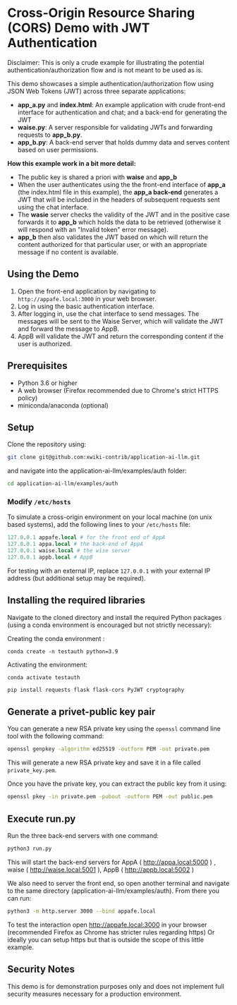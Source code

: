 # Cross-Origin Resource Sharing (CORS) Demo with JWT Authentication

Disclaimer: This is only a crude example for illustrating the potential  authentication/authorization flow and is not meant to be used as is.

This demo showcases a simple authentication/authorization flow using JSON Web Tokens (JWT) across three separate applications:

- **app_a.py** and **index.html**: An example application with crude front-end interface for authentication and chat; and a back-end for generating the JWT
- **waise.py**: A server responsible for validating JWTs and forwarding requests to **app_b.py**.
- **app_b.py**: A back-end server that holds dummy data and serves content based on user permissions.

**How this example work in a bit more detail:**
- The public key is shared a priori with **waise** and **app_b**
- When the user authenticates using the the front-end interface of **app_a** (the index.html file in this example), the **app_a back-end** generates a JWT that will be included in the headers of subsequent requests sent using the chat interface.
- The **wasie** server checks the validity of the JWT and in the positive case forwards it to **app_b** which holds the data to be retrieved (otherwise it will respond with an "Invalid token" error message).
- **app_b** then also validates the JWT based on which will return the content authorized for that particular user, or with an appropriate message if no content is available.

## Using the Demo

1. Open the front-end application by navigating to `http://appafe.local:3000` in your web browser.
2. Log in using the basic authentication interface.
3. After logging in, use the chat interface to send messages. The messages will be sent to the Waise Server, which will validate the JWT and forward the message to AppB.
4. AppB will validate the JWT and return the corresponding content if the user is authorized.

## Prerequisites

- Python 3.6 or higher
- A web browser (Firefox recommended due to Chrome's strict HTTPS policy)
- miniconda/anaconda (optional)
## Setup

Clone the repository using:

```bash
git clone git@github.com:xwiki-contrib/application-ai-llm.git
```

and navigate into the application-ai-llm/examples/auth folder:

```bash
cd application-ai-llm/examples/auth
```

### Modify `/etc/hosts`

To simulate a cross-origin environment on your local machine (on unix based systems), add the following lines to your `/etc/hosts` file:

```perl
127.0.0.1 appafe.local # for the front end of AppA
127.0.0.1 appa.local # the back-end of AppA
127.0.0.1 waise.local # the wise server
127.0.0.1 appb.local # AppB
```

For testing with an external IP, replace `127.0.0.1` with your external IP address (but additional setup may be required).

## Installing the required libraries

Navigate to the cloned directory and install the required Python packages (using a conda environment is encouraged but not strictly necessary):

Creating the conda environment :
```shell
conda create -n testauth python=3.9
```

Activating the environment:
```shell
conda activate testauth
```

```bash
pip install requests flask flask-cors PyJWT cryptography
```

## Generate a privet-public key pair

You can generate a new RSA private key using the `openssl` command line tool with the following command:

```bash
openssl genpkey -algorithm ed25519 -outform PEM -out private.pem
```
This will generate a new RSA private key and save it in a file called `private_key.pem`.

Once you have the private key, you can extract the public key from it using:

```bash
openssl pkey -in private.pem -pubout -outform PEM -out public.pem
```

## Execute run.py

Run the three back-end servers with one command:

```sh
python3 run.py
```

This will start the back-end servers for AppA ( http://appa.local:5000 ) , waise ( http://waise.local:5001 ), AppB ( http://appb.local:5002 ) 

We also need to server the front end, so open another terminal and navigate to the same directory (application-ai-llm/examples/auth). From there you can run:

```sh
python3 -m http.server 3000 --bind appafe.local
```

To test the interaction open http://appafe.local:3000 in your browser (recommended Firefox as Chrome has stricter rules regarding https)
Or ideally you can setup https but that is outside the scope of this little example.

## Security Notes

This demo is for demonstration purposes only and does not implement full security measures necessary for a production environment.
